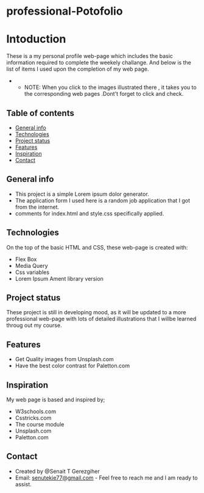 # professional-Potofolio

# Intoduction
 
  These is a my personal profile web-page which includes  the basic information required to complete the weekely challange.
  And below is the list of items I used upon the completion of my web page.

  * * NOTE: When you click to the images illustrated there , it takes you to the corresponding web pages .Dont't forget to click and check.


## Table of contents

* [General info](#genral-info)
* [Technologies](#technologies)
* [Project status](#project-status)
* [Features](#features)
* [Inspiration](#inspiration)
* [Contact](#contact)


## General info

* This project is a simple Lorem ipsum dolor generator.
* The application form I used here is a random job application that I got from the internet.
* comments for index.html and  style.css specifically applied. 

## Technologies
On the top of the basic HTML and CSS, these web-page is created with:
* Flex Box
* Media Query
* Css variables
* Lorem Ipsum Ament library version

## Project status
These project is still in developing mood, as it will be updated to a more professional web-page with lots of detailed illustrations that I willbe learned throug out my course. 

## Features
* Get Quality images from Unsplash.com
* Have the best color contrast  for Paletton.com

## Inspiration
My web page is based and inspired by;
 * W3schools.com
 * Csstricks.com
 * The course module
 * Unsplash.com
 * Paletton.com

 ## Contact
 * Created by @Senait T Gerezgiher 
 * Email: senutekie77@gmail.com - Feel free to reach me and I am ready to assist.

